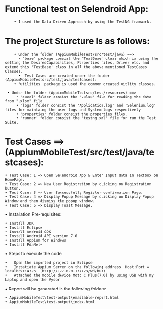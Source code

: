 # Functional test on Selendroid App:

        • I used the Data Driven Approach by using the TestNG framwork.
    
# The project Sturcture is as follows:

        • Under the folder (AppiumMobileTest/src/test/java) ==> 
          • 'base' package consist the 'TestBase' class which is using the setting the DesiredCapabilities, Porperties files, Driver etc. and extend this 'TestBase' class in all the above mentioned TestCases Classes.
          •  Test Cases are created under the folder (AppiumMobileTestsrc/test/java/testcases):
        • 'utilities' package is used the common created uitlity classes.
         
     • Under the folder (AppiumMobileTestsrc/test/resources) ==> 
         • 'excel' folder consist the '.xlsx' file for reading the data from ".xlsx" file 
         • 'logs' folder consist the 'Application.log' and 'Selenium.log' files for maintaing the user logs and System logs respectively
         • 'properties' folder consist the properties files.
         • 'runner' folder consist the 'testng.xml' file for run the Test Suite.
         
# Test Cases ==> (AppiumMobileTest/src/test/java/testcases):

    • Test Case: 1 => Open Selendroid App & Enter Input data in Textbox on HomePage.
    • Test Case: 2 => New User Registration by clicking on Registration button.
    • Test Case: 3 => User Successfully Register confirmation Page.
    • Test Case: 4 => Display Popup Message by clicking on Display Popup Window and then dismiss the popup window.
    • Test Case: 5 => Display Toast Message.
    

•	Installation Pre-requisites:

    • Install JDK
    • Install Eclipse
    • Install Android SDK
    • Install Android API version 7.0
    • Install Appium for Windows
    • Install PdaNet+
   

•	Steps to execute the code:

    •	Open the imported project in Eclipse
    •	Instatiate Appium Server on the following address: Host:Port = localhost:4723  (http://127.0.0.1:4723/wd/hub)
    •	Attached the mobile device Moto C Plus(7.0) by using USB with my Laptop and open the Vysor

•	Report will be generated in the following folders:

    • AppiumMobileTest\test-output\emailable-report.html
    • AppiumMobileTest\test-output\index.html
    
    


